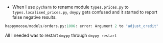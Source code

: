 * When I use `pycharm` to rename module `types.prices.py` to `types.localised_prices.py`, `dmypy` gets confused and it started to report false negative results. 

```python
happymoose/models/orders.py:1006: error: Argument 2 to "adjust_credit" of "Customer" has incompatible type "happymoose.types.localised_prices.LocalisedPrice"; expected "happymoose.types.prices.LocalisedPrice"
```

All I needed was to restart `dmypy` through `dmypy restart`
